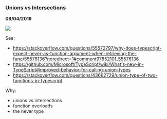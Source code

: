 ### Unions vs Intersections

__09/04/2019__

![](TODO)

See:

- https://stackoverflow.com/questions/55572797/why-does-typescript-expect-never-as-function-argument-when-retrieving-the-func/55576136?noredirect=1#comment97852101_55576136
- https://github.com/Microsoft/TypeScript/wiki/What's-new-in-TypeScript#improved-behavior-for-calling-union-types
- https://stackoverflow.com/questions/43662729/union-type-of-two-functions-in-typescript

Why:

- unions vs intersections
- function overloads
- the never type
